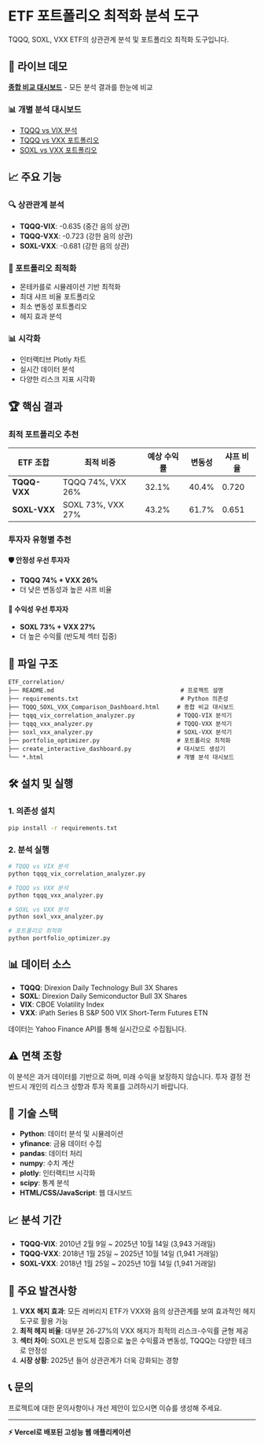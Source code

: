 # ETF 포트폴리오 최적화 분석 도구

TQQQ, SOXL, VXX ETF의 상관관계 분석 및 포트폴리오 최적화 도구입니다.

## 🚀 라이브 데모

**[종합 비교 대시보드](https://your-vercel-app.vercel.app/TQQQ_SOXL_VXX_Comparison_Dashboard.html)** - 모든 분석 결과를 한눈에 비교

### 📊 개별 분석 대시보드
- [TQQQ vs VIX 분석](https://your-vercel-app.vercel.app/TQQQ_VIX_Simple_Dashboard.html)
- [TQQQ vs VXX 포트폴리오](https://your-vercel-app.vercel.app/TQQQ_VXX_Portfolio_Dashboard.html)
- [SOXL vs VXX 포트폴리오](https://your-vercel-app.vercel.app/SOXL_VXX_Portfolio_Dashboard.html)

## 📈 주요 기능

### 🔍 상관관계 분석
- **TQQQ-VIX**: -0.635 (중간 음의 상관)
- **TQQQ-VXX**: -0.723 (강한 음의 상관)
- **SOXL-VXX**: -0.681 (강한 음의 상관)

### 🎯 포트폴리오 최적화
- 몬테카를로 시뮬레이션 기반 최적화
- 최대 샤프 비율 포트폴리오
- 최소 변동성 포트폴리오
- 헤지 효과 분석

### 📊 시각화
- 인터랙티브 Plotly 차트
- 실시간 데이터 분석
- 다양한 리스크 지표 시각화

## 🏆 핵심 결과

### 최적 포트폴리오 추천

| ETF 조합 | 최적 비중 | 예상 수익률 | 변동성 | 샤프 비율 |
|----------|-----------|-------------|--------|-----------|
| **TQQQ-VXX** | TQQQ 74%, VXX 26% | 32.1% | 40.4% | 0.720 |
| **SOXL-VXX** | SOXL 73%, VXX 27% | 43.2% | 61.7% | 0.651 |

### 투자자 유형별 추천

#### 🛡️ 안정성 우선 투자자
- **TQQQ 74% + VXX 26%**
- 더 낮은 변동성과 높은 샤프 비율

#### 🚀 수익성 우선 투자자  
- **SOXL 73% + VXX 27%**
- 더 높은 수익률 (반도체 섹터 집중)

## 📁 파일 구조

```
ETF_correlation/
├── README.md                                    # 프로젝트 설명
├── requirements.txt                             # Python 의존성
├── TQQQ_SOXL_VXX_Comparison_Dashboard.html     # 종합 비교 대시보드
├── tqqq_vix_correlation_analyzer.py            # TQQQ-VIX 분석기
├── tqqq_vxx_analyzer.py                        # TQQQ-VXX 분석기
├── soxl_vxx_analyzer.py                        # SOXL-VXX 분석기
├── portfolio_optimizer.py                      # 포트폴리오 최적화
├── create_interactive_dashboard.py             # 대시보드 생성기
└── *.html                                      # 개별 분석 대시보드
```

## 🛠️ 설치 및 실행

### 1. 의존성 설치
```bash
pip install -r requirements.txt
```

### 2. 분석 실행
```bash
# TQQQ vs VIX 분석
python tqqq_vix_correlation_analyzer.py

# TQQQ vs VXX 분석
python tqqq_vxx_analyzer.py

# SOXL vs VXX 분석
python soxl_vxx_analyzer.py

# 포트폴리오 최적화
python portfolio_optimizer.py
```

## 📊 데이터 소스

- **TQQQ**: Direxion Daily Technology Bull 3X Shares
- **SOXL**: Direxion Daily Semiconductor Bull 3X Shares  
- **VIX**: CBOE Volatility Index
- **VXX**: iPath Series B S&P 500 VIX Short-Term Futures ETN

데이터는 Yahoo Finance API를 통해 실시간으로 수집됩니다.

## ⚠️ 면책 조항

이 분석은 과거 데이터를 기반으로 하며, 미래 수익을 보장하지 않습니다. 
투자 결정 전 반드시 개인의 리스크 성향과 투자 목표를 고려하시기 바랍니다.

## 🔧 기술 스택

- **Python**: 데이터 분석 및 시뮬레이션
- **yfinance**: 금융 데이터 수집
- **pandas**: 데이터 처리
- **numpy**: 수치 계산
- **plotly**: 인터랙티브 시각화
- **scipy**: 통계 분석
- **HTML/CSS/JavaScript**: 웹 대시보드

## 📈 분석 기간

- **TQQQ-VIX**: 2010년 2월 9일 ~ 2025년 10월 14일 (3,943 거래일)
- **TQQQ-VXX**: 2018년 1월 25일 ~ 2025년 10월 14일 (1,941 거래일)
- **SOXL-VXX**: 2018년 1월 25일 ~ 2025년 10월 14일 (1,941 거래일)

## 🎯 주요 발견사항

1. **VXX 헤지 효과**: 모든 레버리지 ETF가 VXX와 음의 상관관계를 보여 효과적인 헤지 도구로 활용 가능
2. **최적 헤지 비율**: 대부분 26-27%의 VXX 헤지가 최적의 리스크-수익률 균형 제공
3. **섹터 차이**: SOXL은 반도체 집중으로 높은 수익률과 변동성, TQQQ는 다양한 테크로 안정성
4. **시장 상황**: 2025년 들어 상관관계가 더욱 강화되는 경향

## 📞 문의

프로젝트에 대한 문의사항이나 개선 제안이 있으시면 이슈를 생성해 주세요.

---

**⚡ Vercel로 배포된 고성능 웹 애플리케이션**